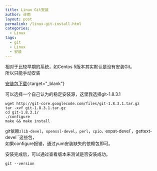 ```yaml
---
title: Linux Git安装
author: 谇雨
layout: post
permalink: /linux-git-install.html
categories:
  - Linux
tags:
  - git
  - Linux
  - 安装
---
```

相对于比较早期的系统，如Centos 5版本其实默认是没有安装Git。  
所以只能手动安装

[安装包下载](http://code.google.com/p/git-core/downloads/list){:target="_blank"}

可以选择一个自己认为的稳定安装源，这里我选择git-1.8.3.1

    wget http://git-core.googlecode.com/files/git-1.8.3.1.tar.gz
    tar -xvf git-1.8.3.1.tar.gz
    cd git-1.8.3.1/
    ./configure
    make && make install

git依赖`zlib-devel`，`openssl-devel`，`perl`，`cpio，`expat-devel`，gettext-devel``这些包，  
如果configure报错，通过yum安装缺失的依赖包即可。

安装完成后，可以通过查看版本来测试是否安装成功。

    git --version